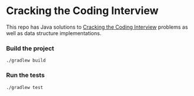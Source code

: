 # Cracking the Coding Interview

This repo has Java solutions to [Cracking the Coding Interview](http://www.crackingthecodinginterview.com/) problems as well as data structure implementations. 

### Build the project

```
./gradlew build
```

### Run the tests

```
./gradlew test
```